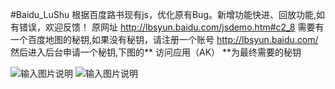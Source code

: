 #Baidu_LuShu
根据百度路书现有js，优化原有Bug。新增功能快进、回放功能,如有错误，欢迎反馈！
原网址 http://lbsyun.baidu.com/jsdemo.htm#c2_8
需要有一个百度地图的秘钥,如果没有秘钥，请注册一个账号 http://lbsyun.baidu.com/
然后进入后台申请一个秘钥,下图的** 访问应用（AK） **为最终需要的秘钥

![输入图片说明](http://git.oschina.net/uploads/images/2016/0526/154606_213cb2cb_300076.png "在这里输入图片标题")
![输入图片说明](http://git.oschina.net/uploads/images/2016/0526/154717_e12e22dd_300076.png "在这里输入图片标题")
